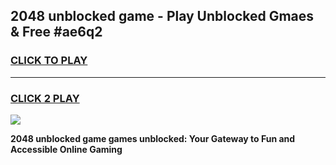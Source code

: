 
## 2048 unblocked game - Play Unblocked Gmaes & Free #ae6q2
<h3>
<a href="https://premium.freeplayer.one?title=2048_unblocked_game&ref=03M">CLICK TO PLAY</a></h3>
<hr>

<h3>
<a href="https://premium.freeplayer.one?title=2048_unblocked_game&ref=03M">CLICK 2 PLAY</a>
  
</h3>

<a href="https://premium.freeplayer.one?title=2048_unblocked_game&ref=03M"><img src="https://clearcache.store/games.png"></a>


**2048 unblocked game games unblocked: Your Gateway to Fun and Accessible Online Gaming**
